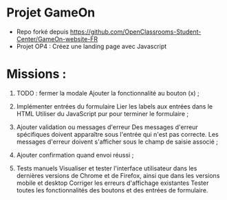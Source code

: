 # Projet GameOn
- Repo forké depuis https://github.com/OpenClassrooms-Student-Center/GameOn-website-FR
- Projet OP4 : Créez une landing page avec Javascript

# Missions :
1. TODO : fermer la modale
Ajouter la fonctionnalité au bouton (x) ;

2. Implémenter entrées du formulaire
Lier les labels aux entrées dans le HTML
Utiliser du JavaScript pur pour terminer le formulaire ;

3. Ajouter validation ou messages d'erreur
Des messages d'erreur spécifiques doivent apparaître sous l'entrée qui n'est pas correcte. Les messages d'erreur doivent s'afficher sous le champ de saisie associé ;

4. Ajouter confirmation quand envoi réussi ;

5. Tests manuels
Visualiser et tester l'interface utilisateur dans les dernières versions de Chrome et de Firefox, ainsi que dans les versions mobile et desktop
Corriger les erreurs d'affichage existantes
Tester toutes les fonctionnalités des boutons et des entrées de formulaire.
